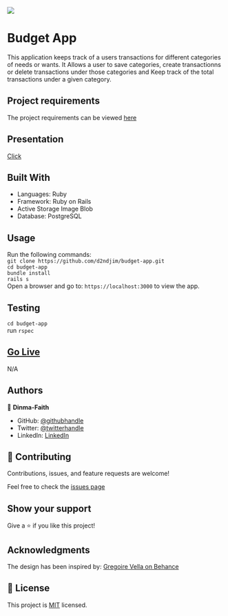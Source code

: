 ![](https://img.shields.io/badge/Microverse-blueviolet)

# Budget App

This application keeps track of a users transactions for different categories of needs or wants. It Allows a user to save categories, create transactionns or delete transactions under those categories and Keep track of the total transactions under a given category.

## Project requirements

The project requirements can be viewed [here](https://github.com/microverseinc/curriculum-rails/blob/main/capstone/rails_capstone.md)

## Presentation

[Click](https://www.loom.com/share/6e49719423784cb4971a1706bd42c46c)

## Built With

- Languages: Ruby
- Framework: Ruby on Rails
- Active Storage Image Blob
- Database: PostgreSQL

## Usage

Run the following commands:</br>
`git clone https://github.com/d2ndjim/budget-app.git`</br>
`cd budget-app`</br>
`bundle install`</br>
`rails s`</br>
Open a browser and go to: `https://localhost:3000` to view the app.

## Testing

`cd budget-app`</br>
run `rspec`

## [Go Live](https://dinma-budget.herokuapp.com/)

N/A

## Authors

👤 **Dinma-Faith**

- GitHub: [@githubhandle](https://github.com/Dinma-Faith)
- Twitter: [@twitterhandle](https://twitter.com/phayte_p)
- LinkedIn: [LinkedIn](https://linkedin.com/in/chidinma-faith)

## 🤝 Contributing

Contributions, issues, and feature requests are welcome!

Feel free to check the [issues page](https://github.com/d2ndjim/budget-app/issues)

## Show your support

Give a ⭐️ if you like this project!

## Acknowledgments

The design has been inspired by: [Gregoire Vella on Behance](https://www.behance.net/gregoirevella)


## 📝 License

This project is [MIT](./license.md) licensed.
